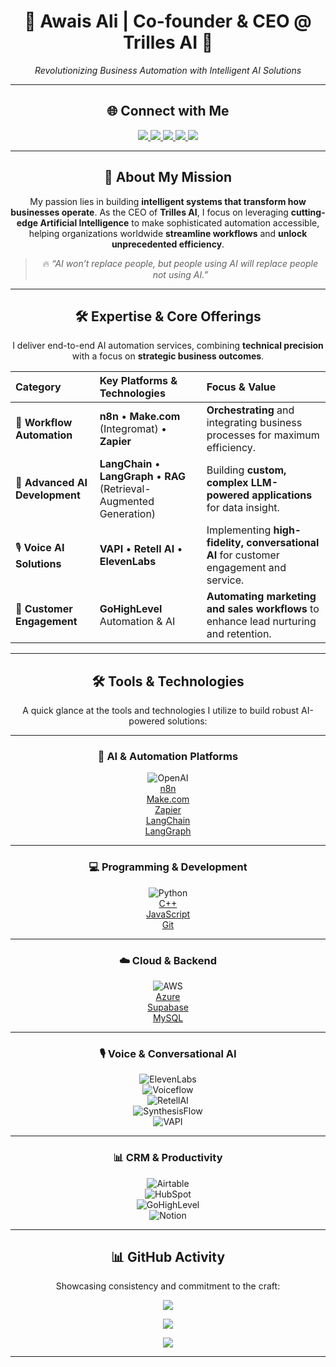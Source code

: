 <div align="center">

# 👋 Awais Ali | Co-founder & CEO @ Trilles AI 🚀

_Revolutionizing Business Automation with Intelligent AI Solutions_


---
## 🌐 Connect with Me  

<p align="center">
  <a href="https://www.linkedin.com/in/awais-ali-93115237b" target="_blank">
    <img src="https://img.shields.io/badge/LinkedIn-%230077B5.svg?&style=for-the-badge&logo=linkedin&logoColor=white" />
  </a>
  <a href="https://trilles.ai" target="_blank">
    <img src="https://img.shields.io/badge/🌐%20Website-4285F4?style=for-the-badge&logo=google-chrome&logoColor=white" />
  </a>
  <a href="https://www.upwork.com/" target="_blank">
    <img src="https://img.shields.io/badge/Upwork-6FDA44?style=for-the-badge&logo=upwork&logoColor=white" />
  </a>
  <a href="https://x.com/AwaisAli181673?t=bskYe_eWa_wk60Qvei4qzg&s=09" target="_blank">
    <img src="https://img.shields.io/badge/X-000000?style=for-the-badge&logo=x&logoColor=white" />
  </a>
  <a href="mailto:awaisstudent1687@gmail.com">
    <img src="https://img.shields.io/badge/Email-D14836?style=for-the-badge&logo=gmail&logoColor=white" />
  </a>
</p>

---
## 🌟 About My Mission

My passion lies in building **intelligent systems that transform how businesses operate**. As the CEO of **Trilles AI**, I focus on leveraging **cutting-edge Artificial Intelligence** to make sophisticated automation accessible, helping organizations worldwide **streamline workflows** and **unlock unprecedented efficiency**.

> 🔥 *“AI won’t replace people, but people using AI will replace people not using AI.”*

---

## 🛠️ Expertise & Core Offerings

I deliver end-to-end AI automation services, combining **technical precision** with a focus on **strategic business outcomes**.

| Category | Key Platforms & Technologies | Focus & Value |
| :--- | :--- | :--- |
| 🤖 **Workflow Automation** | **n8n** • **Make.com** (Integromat) • **Zapier** | **Orchestrating** and integrating business processes for maximum efficiency. |
| 🧠 **Advanced AI Development** | **LangChain** • **LangGraph** • **RAG** (Retrieval-Augmented Generation) | Building **custom, complex LLM-powered applications** for data insight. |
| 🎙️ **Voice AI Solutions** | **VAPI** • **Retell AI** • **ElevenLabs** | Implementing **high-fidelity, conversational AI** for customer engagement and service. |
| 💬 **Customer Engagement** | **GoHighLevel** Automation & AI | **Automating marketing and sales workflows** to enhance lead nurturing and retention. |

---

## 🛠️ Tools & Technologies  

A quick glance at the tools and technologies I utilize to build robust AI-powered solutions:  

---

### 🤖 AI & Automation Platforms  
![OpenAI](https://img.shields.io/badge/OpenAI-%23412991.svg?style=for-the-badge&logo=openai&logoColor=white)  
[n8n](https://img.shields.io/badge/n8n-%23E31C5F.svg?style=for-the-badge&logo=n8n&logoColor=white)  
[Make.com](https://img.shields.io/badge/Make.com-%230078D7.svg?style=for-the-badge&logo=make&logoColor=white)  
[Zapier](https://img.shields.io/badge/Zapier-%23FF4A00.svg?style=for-the-badge&logo=zapier&logoColor=white)  
[LangChain](https://img.shields.io/badge/LangChain-%2300A67E.svg?style=for-the-badge&logo=chainlink&logoColor=white)  
[LangGraph](https://img.shields.io/badge/LangGraph-%23121011.svg?style=for-the-badge&logo=graph&logoColor=white)  

---

### 💻 Programming & Development  
![Python](https://img.shields.io/badge/python-3670A0?style=for-the-badge&logo=python&logoColor=ffdd54)  
[C++](https://img.shields.io/badge/c++-%2300599C.svg?style=for-the-badge&logo=c%2B%2B&logoColor=white)  
[JavaScript](https://img.shields.io/badge/javascript-%23323330.svg?style=for-the-badge&logo=javascript&logoColor=%23F7DF1E)  
[Git](https://img.shields.io/badge/git-%23F05033.svg?style=for-the-badge&logo=git&logoColor=white)  

---

### ☁️ Cloud & Backend  
![AWS](https://img.shields.io/badge/AWS-%23FF9900.svg?style=for-the-badge&logo=amazon-aws&logoColor=white)  
[Azure](https://img.shields.io/badge/azure-%230072C6.svg?style=for-the-badge&logo=microsoftazure&logoColor=white)  
[Supabase](https://img.shields.io/badge/Supabase-%233FCF8E.svg?style=for-the-badge&logo=supabase&logoColor=white)  
[MySQL](https://img.shields.io/badge/mysql-4479A1.svg?style=for-the-badge&logo=mysql&logoColor=white)  

---

### 🎙️ Voice & Conversational AI  
![ElevenLabs](https://img.shields.io/badge/ElevenLabs-%23FF6F00.svg?style=for-the-badge&logo=elevenlabs&logoColor=white)  
![Voiceflow](https://img.shields.io/badge/Voiceflow-%230072C6.svg?style=for-the-badge&logo=voicemod&logoColor=white)  
![RetellAI](https://img.shields.io/badge/RetellAI-%23000000.svg?style=for-the-badge&logo=googleassistant&logoColor=white)  
![SynthesisFlow](https://img.shields.io/badge/SynthesisFlow-%23F24E1E.svg?style=for-the-badge&logo=google-voice&logoColor=white)  
![VAPI](https://img.shields.io/badge/VAPI-%23000000.svg?style=for-the-badge&logo=voipdotms&logoColor=white)  

---

### 📊 CRM & Productivity  
![Airtable](https://img.shields.io/badge/Airtable-%23FFCF00.svg?style=for-the-badge&logo=airtable&logoColor=black)  
![HubSpot](https://img.shields.io/badge/HubSpot-%23FF7A59.svg?style=for-the-badge&logo=hubspot&logoColor=white)  
![GoHighLevel](https://img.shields.io/badge/GoHighLevel-%232C7BE5.svg?style=for-the-badge&logo=high&logoColor=white)  
![Notion](https://img.shields.io/badge/Notion-%23000000.svg?style=for-the-badge&logo=notion&logoColor=white)  

---

## 📊 GitHub Activity

Showcasing consistency and commitment to the craft:

<div align="center">
  
  ![](https://github-readme-stats.vercel.app/api?username=Awaisali36&theme=swift&hide_border=true&show_icons=true&include_all_commits=true&count_private=true)
  
  ![](https://nirzak-streak-stats.vercel.app/?user=Awaisali36&theme=swift&hide_border=true)
  
  ![](https://github-readme-stats.vercel.app/api/top-langs/?username=Awaisali36&theme=swift&hide_border=true&layout=compact)
</div>

---
